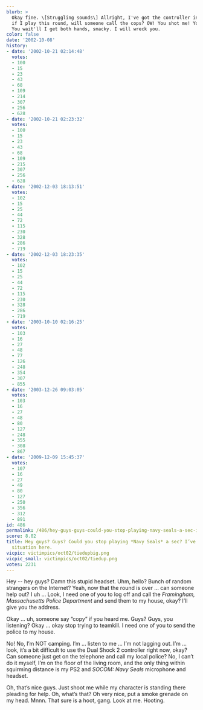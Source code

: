 ```yaml
---
blurb: >
  Okay fine. \[Struggling sounds\] Allright, I've got the controller in one hand,
  if I play this round, will someone call the cops? OW! You shot me! You sniping jerk.
  You wait'll I get both hands, smacky. I will wreck you.
color: false
date: '2002-10-08'
history:
- date: '2002-10-21 02:14:48'
  votes:
  - 100
  - 15
  - 23
  - 43
  - 68
  - 109
  - 214
  - 307
  - 256
  - 628
- date: '2002-10-21 02:23:32'
  votes:
  - 100
  - 15
  - 23
  - 43
  - 68
  - 109
  - 215
  - 307
  - 256
  - 628
- date: '2002-12-03 18:13:51'
  votes:
  - 102
  - 15
  - 25
  - 44
  - 72
  - 115
  - 230
  - 328
  - 286
  - 719
- date: '2002-12-03 18:23:35'
  votes:
  - 102
  - 15
  - 25
  - 44
  - 72
  - 115
  - 230
  - 328
  - 286
  - 719
- date: '2003-10-10 02:16:25'
  votes:
  - 103
  - 16
  - 27
  - 48
  - 77
  - 126
  - 248
  - 354
  - 307
  - 855
- date: '2003-12-26 09:03:05'
  votes:
  - 103
  - 16
  - 27
  - 48
  - 80
  - 127
  - 248
  - 355
  - 308
  - 867
- date: '2009-12-09 15:45:37'
  votes:
  - 107
  - 16
  - 27
  - 49
  - 80
  - 127
  - 250
  - 356
  - 312
  - 891
id: 486
permalink: /486/hey-guys-guys-could-you-stop-playing-navy-seals-a-sec-ive-got-kinda-a-situation-here/
score: 8.02
title: Hey guys? Guys? Could you stop playing *Navy Seals* a sec? I’ve got kinda a
  situation here.
vicpic: victimpics/oct02/tiedupbig.png
vicpic_small: victimpics/oct02/tiedup.png
votes: 2231
---
```


Hey -- hey guys? Damn this stupid headset. Uhm, hello? Bunch of random
strangers on the Internet? Yeah, now that the round is over ... can
someone help out? I uh ... Look, I need one of you to log off and call
the *Framingham, Massachusetts Police Department* and send them to my
house, okay? I’ll give you the address.

Okay ... uh, someone say “copy” if you heard me. Guys? Guys, you
listening? Okay ... okay stop trying to teamkill. I need one of you to
send the police to my house.

No! No, I’m NOT camping. I’m ... listen to me ... I’m not lagging out.
I’m ... look, it’s a bit difficult to use the Dual Shock 2 controller
right now, okay? Can someone just get on the telephone and call my local
police? No, I can’t do it myself, I’m on the floor of the living room,
and the only thing within squirming distance is my PS2 and *SOCOM: Navy
Seals* microphone and headset.

Oh, that’s nice guys. Just shoot me while my character is standing there
pleading for help. Oh, what’s that? Oh very nice, put a smoke grenade on
my head. Mnnn. That sure is a hoot, gang. Look at me. Hooting.